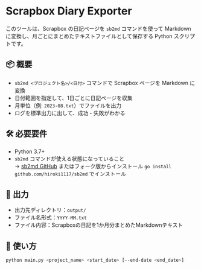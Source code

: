 # Scrapbox Diary Exporter

このツールは、Scrapbox の日記ページを `sb2md` コマンドを使って Markdown に変換し、月ごとにまとめたテキストファイルとして保存する Python スクリプトです。

## 📦 概要

- `sb2md <プロジェクト名>/<日付>` コマンドで Scrapbox ページを Markdown に変換
- 日付範囲を指定して、1日ごとに日記ページを収集
- 月単位（例: `2023-08.txt`）でファイルを出力
- ログを標準出力に出して、成功・失敗がわかる

## 🛠 必要要件

- Python 3.7+
- `sb2md` コマンドが使える状態になっていること  
  → [sb2md GitHub](https://github.com/hiroki1117/sb2md) またはフォーク版からインストール
  `go install github.com/hiroki1117/sb2md` でインストール

## 📂 出力

- 出力先ディレクトリ：`output/`
- ファイル名形式：`YYYY-MM.txt`
- ファイル内容：Scrapboxの日記を1か月分まとめたMarkdownテキスト

## 🚀 使い方

```bash
python main.py <project_name> <start_date> [--end-date <end_date>]
